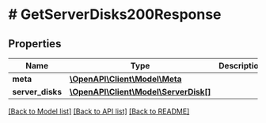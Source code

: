 # # GetServerDisks200Response

## Properties

Name | Type | Description | Notes
------------ | ------------- | ------------- | -------------
**meta** | [**\OpenAPI\Client\Model\Meta**](Meta.md) |  |
**server_disks** | [**\OpenAPI\Client\Model\ServerDisk[]**](ServerDisk.md) |  |

[[Back to Model list]](../../README.md#models) [[Back to API list]](../../README.md#endpoints) [[Back to README]](../../README.md)
